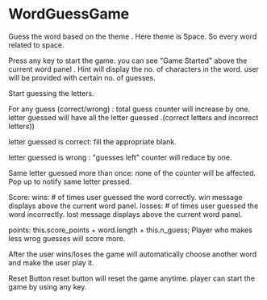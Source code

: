 
# WordGuessGame
Guess the word based on the theme . Here theme is Space. So every word related to space. 

Press any key to start the game. 
you can see "Game Started" above the current word panel . 
Hint will display the no. of characters in the word. 
user will be provided with certain no. of guesses.

Start guessing the letters. 

For any guess (correct/wrong) : 
total guess counter will increase by one. 
letter guessed will have all the letter guessed .(correct letters and incorrect letters))

letter guessed is correct: 
fill the appropriate blank.

letter guessed is wrong :
"guesses left" counter will reduce by one. 

Same letter guessed more than once:
none of the counter will be affected.  Pop up to notify same letter pressed.



Score: 
wins: # of times user guessed the word correctly. win message displays above the current word panel.
losses: # of times user guessed the word incorrectly. lost message displays above the current word panel.

points: this.score_points + word.length + this.n_guess; 
Player who makes less wrog guesses will score more. 

After the user wins/loses the game will automatically choose another word and make the user play it.

Reset Button
reset button will reset the game anytime. player can start the game by using any key.






















